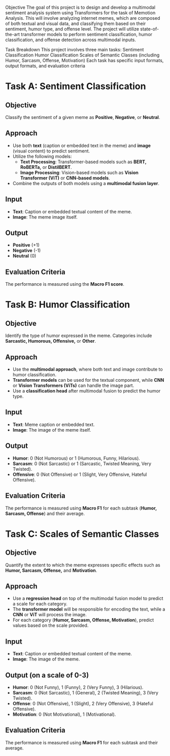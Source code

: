 Objective
The goal of this project is to design and develop a multimodal sentiment analysis system using Transformers for the task of Memotion Analysis. This will involve analyzing
internet memes, which are composed of both textual and visual data, and classifying them based on their sentiment, humor type, and offense level.
The project will utilize state-of-the-art transformer models to perform sentiment classification, humor classification, and offense detection across multimodal inputs.


Task Breakdown
This project involves three main tasks:
Sentiment Classification
Humor Classification
Scales of Semantic Classes (including Humor, Sarcasm, Offense, Motivation)
Each task has specific input formats, output formats, and evaluation criteria


# Task A: Sentiment Classification  

## Objective  
Classify the sentiment of a given meme as **Positive**, **Negative**, or **Neutral**.  

## Approach  
- Use both **text** (caption or embedded text in the meme) and **image** (visual content) to predict sentiment.  
- Utilize the following models:  
  - **Text Processing**: Transformer-based models such as **BERT, RoBERTa,** or **DistilBERT**.  
  - **Image Processing**: Vision-based models such as **Vision Transformer (ViT)** or **CNN-based models**.  
- Combine the outputs of both models using a **multimodal fusion layer**.  

## Input  
- **Text**: Caption or embedded textual content of the meme.  
- **Image**: The meme image itself.  

## Output  
- **Positive** (+1)  
- **Negative** (-1)  
- **Neutral** (0)  

## Evaluation Criteria  
The performance is measured using the **Macro F1 score**.  


# Task B: Humor Classification  

## Objective  
Identify the type of humor expressed in the meme. Categories include **Sarcastic, Humorous, Offensive,** or **Other**.  

## Approach  
- Use the **multimodal approach**, where both text and image contribute to humor classification.  
- **Transformer models** can be used for the textual component, while **CNN** or **Vision Transformers (ViTs)** can handle the image part.  
- Use a **classification head** after multimodal fusion to predict the humor type.  

## Input  
- **Text**: Meme caption or embedded text.  
- **Image**: The image of the meme itself.  

## Output  
- **Humor**: 0 (Not Humorous) or 1 (Humorous, Funny, Hilarious).  
- **Sarcasm**: 0 (Not Sarcastic) or 1 (Sarcastic, Twisted Meaning, Very Twisted).  
- **Offensive**: 0 (Not Offensive) or 1 (Slight, Very Offensive, Hateful Offensive).  

## Evaluation Criteria  
The performance is measured using **Macro F1** for each subtask (**Humor, Sarcasm, Offense**) and their average.  


# Task C: Scales of Semantic Classes  

## Objective  
Quantify the extent to which the meme expresses specific effects such as **Humor, Sarcasm, Offense,** and **Motivation**.  

## Approach  
- Use a **regression head** on top of the multimodal fusion model to predict a scale for each category.  
- The **transformer model** will be responsible for encoding the text, while a **CNN** or **ViT** will process the image.  
- For each category (**Humor, Sarcasm, Offense, Motivation**), predict values based on the scale provided.  

## Input  
- **Text**: Caption or embedded textual content of the meme.  
- **Image**: The image of the meme.  

## Output (on a scale of 0-3)  
- **Humor**: 0 (Not Funny), 1 (Funny), 2 (Very Funny), 3 (Hilarious).  
- **Sarcasm**: 0 (Not Sarcastic), 1 (General), 2 (Twisted Meaning), 3 (Very Twisted).  
- **Offense**: 0 (Not Offensive), 1 (Slight), 2 (Very Offensive), 3 (Hateful Offensive).  
- **Motivation**: 0 (Not Motivational), 1 (Motivational).  

## Evaluation Criteria  
The performance is measured using **Macro F1** for each subtask and their average.  
